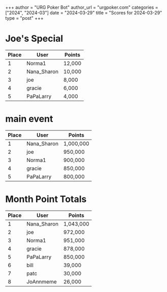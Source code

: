 +++
author = "URG Poker Bot"
author_url = "urgpoker.com"
categories = ["2024", "2024-03"]
date = "2024-03-29"
title = "Scores for 2024-03-29"
type = "post"
+++
# Joe's Special

| Place | User | Points |
|-------|------|--------|
| 1 | Norma1 | 12,000 |
| 2 | Nana_Sharon | 10,000 |
| 3 | joe | 8,000 |
| 4 | gracie | 6,000 |
| 5 | PaPaLarry | 4,000 |

# main event

| Place | User | Points |
|-------|------|--------|
| 1 | Nana_Sharon | 1,000,000 |
| 2 | joe | 950,000 |
| 3 | Norma1 | 900,000 |
| 4 | gracie | 850,000 |
| 5 | PaPaLarry | 800,000 |

# Month Point Totals

| Place | User | Points |
|-------|------|--------|
| 1 | Nana_Sharon | 1,043,000 |
| 2 | joe | 972,000 |
| 3 | Norma1 | 951,000 |
| 4 | gracie | 878,000 |
| 5 | PaPaLarry | 850,000 |
| 6 | bill | 39,000 |
| 7 | patc | 30,000 |
| 8 | JoAnnmeme | 26,000 |

